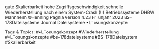 gute Skalierbarkeit
hohe Zugriﬀsgeschwindigkeit
schnelle Wiederherstellung nach einem System-Crash (!!)
Betriebssysteme DHBW Mannheim ©Henning Pagnia Version 4.23 Fr¨uhjahr 2023 BS–178Dateisysteme Journal Dateisysteme
•L¨osungskonzepte:

   Tags & Topics:
   #•L¨osungskonzept
   #Wiederherstellung
   #•L¨osungskonzepte
   #bs–178dateisysteme
   #BS–178Dateisystem
   #Skalierbarkeit